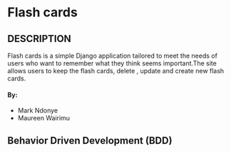 # Flash cards

## DESCRIPTION
Flash cards is a simple Django application tailored to meet the needs of users who want to remember what they think seems important.The site allows users to keep the flash cards, delete , update and create new flash cards.


#### By:
* Mark Ndonye
* Maureen Wairimu

## Behavior Driven Development (BDD)
